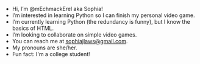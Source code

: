 - Hi, I’m @mEchmackErel aka Sophia!
- I’m interested in learning Python so I can finish my personal video game.
- I’m currently learning Python (the redundancy is funny), but I know the basics of HTML.
- I’m looking to collaborate on simple video games.
- You can reach me at sophiajlaws@gmail.com.
- My pronouns are she/her.
- Fun fact: I'm a college student!

<!---
mEchmackErel/mEchmackErel is a ✨ special ✨ repository because its `README.md` (this file) appears on your GitHub profile.
You can click the Preview link to take a look at your changes.
--->
